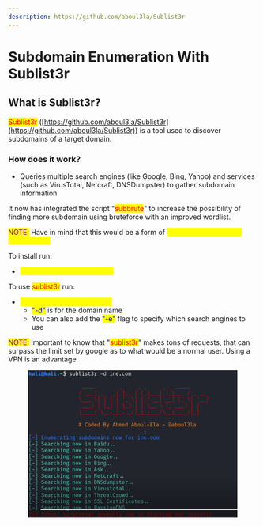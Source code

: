 ```yaml
---
description: https://github.com/aboul3la/Sublist3r
---
```


# Subdomain Enumeration With Sublist3r

## What is Sublist3r?

<mark style="color:red;">Sublist3r</mark> ([https://github.com/aboul3la/Sublist3r](https://github.com/aboul3la/Sublist3r)) is a tool used to discover subdomains of a target domain.&#x20;

### How does it work?

* Queries multiple search engines (like Google, Bing, Yahoo) and services (such as VirusTotal, Netcraft, DNSDumpster) to gather subdomain information

It now has integrated the script "<mark style="color:red;">subbrute</mark>" to increase the possibility of finding more subdomain using bruteforce with an improved wordlist.&#x20;

<mark style="color:purple;">NOTE:</mark> Have in mind that this would be a form of <mark style="color:yellow;">ACTIVE INFORMATION GATHERING.</mark>

To install run:

* <mark style="color:yellow;">sudo apt-get install sublist3r</mark>

To use <mark style="color:red;">sublist3r</mark> run:

* <mark style="color:yellow;">sublist3r -d hackersploit.org</mark>
  * <mark style="color:blue;">"-d"</mark> is for the domain name
  * You can also add the <mark style="color:blue;">"-e"</mark> flag to specify which search engines to use

<mark style="color:purple;">NOTE:</mark> Important to know that "<mark style="color:red;">sublist3r</mark>" makes tons of requests, that can surpass the limit set by google as to what would be a normal user. Using a VPN is an advantage.

<figure><img src="../../../.gitbook/assets/image (47).png" alt=""><figcaption></figcaption></figure>
